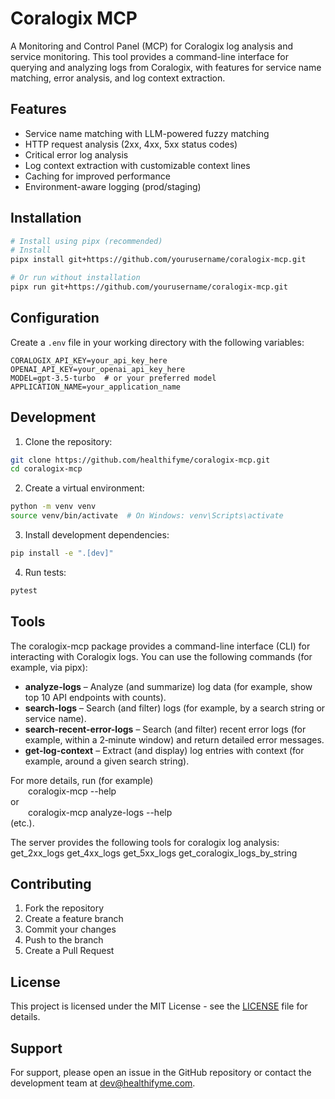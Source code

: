 # Coralogix MCP

A Monitoring and Control Panel (MCP) for Coralogix log analysis and service monitoring. This tool provides a command-line interface for querying and analyzing logs from Coralogix, with features for service name matching, error analysis, and log context extraction.

## Features

- Service name matching with LLM-powered fuzzy matching
- HTTP request analysis (2xx, 4xx, 5xx status codes)
- Critical error log analysis
- Log context extraction with customizable context lines
- Caching for improved performance
- Environment-aware logging (prod/staging)

## Installation

```bash
# Install using pipx (recommended)
# Install
pipx install git+https://github.com/yourusername/coralogix-mcp.git

# Or run without installation
pipx run git+https://github.com/yourusername/coralogix-mcp.git
```

## Configuration

Create a `.env` file in your working directory with the following variables:

```env
CORALOGIX_API_KEY=your_api_key_here
OPENAI_API_KEY=your_openai_api_key_here
MODEL=gpt-3.5-turbo  # or your preferred model
APPLICATION_NAME=your_application_name
```

## Development

1. Clone the repository:
```bash
git clone https://github.com/healthifyme/coralogix-mcp.git
cd coralogix-mcp
```

2. Create a virtual environment:
```bash
python -m venv venv
source venv/bin/activate  # On Windows: venv\Scripts\activate
```

3. Install development dependencies:
```bash
pip install -e ".[dev]"
```

4. Run tests:
```bash
pytest
```

## Tools

The coralogix-mcp package provides a command-line interface (CLI) for interacting with Coralogix logs. You can use the following commands (for example, via pipx):

- **analyze-logs** – Analyze (and summarize) log data (for example, show top 10 API endpoints with counts).  
- **search-logs** – Search (and filter) logs (for example, by a search string or service name).  
- **search-recent-error-logs** – Search (and filter) recent error logs (for example, within a 2‑minute window) and return detailed error messages.  
- **get-log-context** – Extract (and display) log entries with context (for example, around a given search string).

For more details, run (for example)  
  coralogix-mcp --help  
or  
  coralogix-mcp analyze-logs --help  
(etc.). 

The server provides the following tools for coralogix log analysis:
get_2xx_logs
get_4xx_logs
get_5xx_logs
get_coralogix_logs_by_string

## Contributing

1. Fork the repository
2. Create a feature branch
3. Commit your changes
4. Push to the branch
5. Create a Pull Request

## License

This project is licensed under the MIT License - see the [LICENSE](LICENSE) file for details.

## Support

For support, please open an issue in the GitHub repository or contact the development team at dev@healthifyme.com.